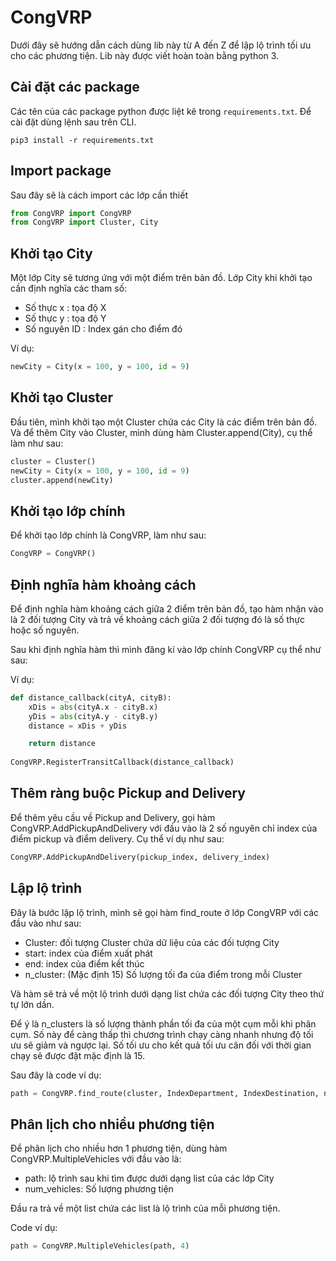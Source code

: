 # CongVRP
Dưới đây sẽ hướng dẫn cách dùng lib này từ A đến Z để lập lộ trình tối ưu cho các phương tiện. Lib này được viết hoàn toàn bằng python 3.

## Cài đặt các package 

Các tên của các package python được liệt kê trong `requirements.txt`.
Để cài đặt dùng lệnh sau trên CLI.

```
pip3 install -r requirements.txt
```

## Import package
Sau đây sẽ là cách import các lớp cần thiết 

```python
from CongVRP import CongVRP
from CongVRP import Cluster, City
```

## Khởi tạo City
Một lớp City sẽ tương ứng với một điểm trên bản đồ. Lớp City khi khởi tạo cần định nghĩa các tham số:

- Số thực x : tọa độ X
- Số thực y : tọa độ Y
- Số nguyên ID : Index gán cho điểm đó

Ví dụ:
```python
newCity = City(x = 100, y = 100, id = 9)
```


## Khởi tạo Cluster
Đầu tiên, mình khởi tạo một Cluster chứa các City là các điểm trên bản đồ. Và để thêm City vào Cluster, mình dùng hàm Cluster.append(City), cụ thể làm như sau:
```python
cluster = Cluster()
newCity = City(x = 100, y = 100, id = 9)
cluster.append(newCity)
```

## Khởi tạo lớp chính 
Để khởi tạo lớp chính là CongVRP, làm như sau:
```python
CongVRP = CongVRP()
```

## Định nghĩa hàm khoảng cách
Để định nghĩa hàm khoảng cách giữa 2 điểm trên bản đồ, tạo hàm nhận vào là 2 đối tượng City và trả về khoảng cách giữa 2 đối tượng đó là số thực hoặc số nguyên.

Sau khi định nghĩa hàm thì mình đăng kí vào lớp chính CongVRP cụ thể như sau:

Ví dụ:
```python
def distance_callback(cityA, cityB):
    xDis = abs(cityA.x - cityB.x)
    yDis = abs(cityA.y - cityB.y)
    distance = xDis + yDis

    return distance
    
CongVRP.RegisterTransitCallback(distance_callback)
```

## Thêm ràng buộc Pickup and Delivery
Để thêm yêu cầu về Pickup and Delivery, gọi hàm CongVRP.AddPickupAndDelivery với đầu vào là 2 số nguyên chỉ index của điểm pickup và điểm delivery. Cụ thể ví dụ như sau:

```python
CongVRP.AddPickupAndDelivery(pickup_index, delivery_index)
```

## Lập lộ trình

Đây là bước lập lộ trình, mình sẽ gọi hàm find_route ở lớp CongVRP với các đầu vào như sau:

- Cluster: đối tượng Cluster chứa dữ liệu của các đối tượng City
- start: index của điểm xuất phát
- end: index của điểm kết thúc
- n_cluster: (Mặc định 15) Số lượng tối đa của điểm trong mỗi Cluster

Và hàm sẽ trả về một lộ trình dưới dạng list chứa các đối tượng City theo thứ tự lớn dần.

Để ý là n_clusters là số lượng thành phần tối đa của một cụm mỗi khi phân cụm. Số này để càng thấp thì chương trình chạy càng nhanh nhưng độ tối ưu sẽ giảm và ngược lại. Số tối ưu cho kết quả tối ưu cân đối với thời gian chạy sẽ được đặt mặc định là 15.

Sau đây là code ví dụ:

```python
path = CongVRP.find_route(cluster, IndexDepartment, IndexDestination, n_clusters = 15)
```

## Phân lịch cho nhiều phương tiện

Để phân lịch cho nhiều hơn 1 phương tiện, dùng hàm CongVRP.MultipleVehicles với đầu vào là: 

- path: lộ trình sau khi tìm được dưới dạng list của các lớp City
- num_vehicles: Số lượng phương tiện

Đầu ra trả về một list chứa các list là lộ trình của mỗi phương tiện.

Code ví dụ:
```python
path = CongVRP.MultipleVehicles(path, 4)
```


